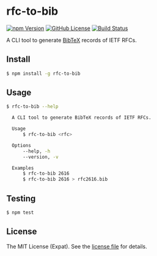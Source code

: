 rfc-to-bib
==========
[![npm Version][NPM VERSION BADGE]][NPM PAGE]
[![GitHub License][LICENSE BADGE]][LICENSE PAGE]
[![Build Status][BUILD BADGE]][BUILD PAGE]

A CLI tool to generate [BibTeX](http://www.bibtex.org/) records of IETF RFCs.

Install
-------
```sh
$ npm install -g rfc-to-bib
```

Usage
-----
```sh
$ rfc-to-bib --help

  A CLI tool to generate BibTeX records of IETF RFCs.

  Usage
      $ rfc-to-bib <rfc>

  Options
      --help, -h
      --version, -v

  Examples
      $ rfc-to-bib 2616
      $ rfc-to-bib 2616 > rfc2616.bib
```

Testing
-------
```sh
$ npm test
```

License
-------
The MIT License (Expat). See the [license file](LICENSE) for details.

[BUILD BADGE]: https://img.shields.io/travis/jbenner-radham/rfc-to-bib.svg?style=flat-square
[BUILD PAGE]: https://travis-ci.org/jbenner-radham/rfc-to-bib
[LICENSE BADGE]: https://img.shields.io/badge/license-MIT%20License-blue.svg?style=flat-square
[LICENSE PAGE]: https://github.com/jbenner-radham/rfc-to-bib/blob/master/LICENSE
[NPM PAGE]: https://www.npmjs.com/package/rfc-to-bib
[NPM VERSION BADGE]: https://img.shields.io/npm/v/rfc-to-bib.svg?style=flat-square

